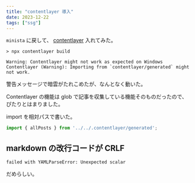 ```yaml
---
title: "contentlayer 導入"
date: 2023-12-22
tags: ["ssg"]
---
```


`minista` に戻して、 [contentlayer](https://contentlayer.dev/) 入れてみた。

```
> npx contentlayer build

Warning: Contentlayer might not work as expected on Windows
Contentlayer (Warning): Importing from `contentlayer/generated` might not work.
```

警告メッセージで暗雲がたれこめたが、なんとなく動いた。

Contentlayer の機能は glob で記事を収集している機能そのものだったので、
ぴたりとはまりました。

import を相対パスで書いた。

```ts
import { allPosts } from '../../.contentlayer/generated';
```

## markdown の改行コードが CRLF

```
failed with YAMLParseError: Unexpected scalar
```

だめらしい。


